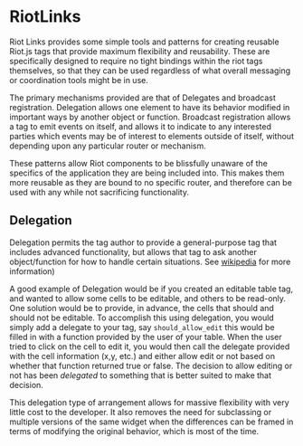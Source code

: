 RiotLinks
=========

Riot Links provides some simple tools and patterns for creating reusable Riot.js tags that provide maximum flexibility and reusability. These are specifically designed to require no tight bindings within the riot tags themselves, so that they can be used regardless of what overall messaging or coordination tools might be in use.

The primary mechanisms provided are that of Delegates and broadcast registration. Delegation allows one element to have its behavior modified in important ways by another object or function. Broadcast registration allows a tag to emit events on itself, and allows it to indicate to any interested parties which events may be of interest to elements outside of itself, without depending upon any particular router or mechanism.

These patterns allow Riot components to be blissfully unaware of the specifics of the application they are being included into.  This makes them more reusable as they are bound to no specific router, and therefore can be used with any while not sacrificing functionality.

Delegation
----------

Delegation permits the tag author to provide a general-purpose tag that includes advanced functionality, but allows that tag to ask another object/function for how to handle certain situations. See [wikipedia](https://en.wikipedia.org/wiki/Delegation_%28programming%29#Design_pattern|wikpedia) for more information)

A good example of Delegation would be if you created an editable table tag, and wanted to allow some cells to be editable, and others to be read-only. One solution would be to provide, in advance, the cells that should and should not be editable. To accomplish this using delegation, you would simply add a delegate to your tag, say `should_allow_edit` this would be filled in with a function provided by the user of your table. When the user tried to click on the cell to edit it, you would then call the delegate provided with the cell information (x,y, etc.) and either allow edit or not based on whether that function returned true or false. The decision to allow editing or not has been *delegated* to something that is better suited to make that decision.

This delegation type of arrangement allows for massive flexibility with very little cost to the developer. It also removes the need for subclassing or multiple versions of the same widget when the differences can be framed in terms of modifying the original behavior, which is most of the time.
